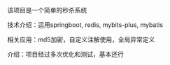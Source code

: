 该项目是一个简单的秒杀系统

技术介绍：运用springboot, redis, mybits-plus, mybatis

相关应用：md5加密，自定义注解使用，全局异常定义

介绍：项目经过多次优化和测试，基本还行
